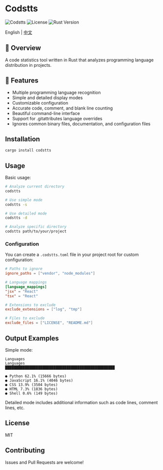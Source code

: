 # Codstts
  ![Codstts](https://img.shields.io/badge/passing-code-brightgreen) ![License](https://img.shields.io/badge/license-MIT-blue) ![Rust Version](https://img.shields.io/badge/rust-1.80.1-blue)

English | [中文](./README_zh.md)
## 🌟 Overview
A code statistics tool written in Rust that analyzes programming language distribution in projects.

## 🚀 Features
- Multiple programming language recognition
- Simple and detailed display modes
- Customizable configuration
- Accurate code, comment, and blank line counting
- Beautiful command-line interface
- Support for .gitattributes language overrides
- Ignores common binary files, documentation, and configuration files

## Installation

```bash
cargo install codstts
```

## Usage

Basic usage:

```bash
# Analyze current directory
codstts

# Use simple mode
codstts -s

# Use detailed mode
codstts -d

# Analyze specific directory
codstts path/to/your/project
```

### Configuration

You can create a `.codstts.toml` file in your project root for custom configuration:

```toml
# Paths to ignore
ignore_paths = ["vendor", "node_modules"]

# Language mappings
[language_mappings]
"jsx" = "React"
"tsx" = "React"

# Extensions to exclude
exclude_extensions = ["log", "tmp"]

# Files to exclude
exclude_files = ["LICENSE", "README.md"]
```

## Output Examples

Simple mode:
```
Languages
Languages
██████████████████████████████████████████████████

● Python 62.1% (15666 bytes)
● JavaScript 16.1% (4046 bytes)
● CSS 13.9% (3504 bytes)
● HTML 7.3% (1836 bytes)
● Shell 0.6% (149 bytes)
```

Detailed mode includes additional information such as code lines, comment lines, etc.

## License

MIT

## Contributing

Issues and Pull Requests are welcome!